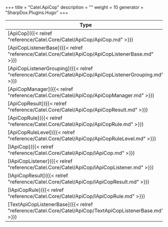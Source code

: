 

+++
title = "Catel.ApiCop" 
description = ""
weight = 10
generator = "SharpDox.Plugins.Hugo"
+++

Type|Description
---|---
[ApiCop]({{&lt; relref "reference/Catel.Core/Catel/ApiCop/ApiCop.md" &gt;}})| 
[ApiCopListenerBase]({{&lt; relref "reference/Catel.Core/Catel/ApiCop/ApiCopListenerBase.md" &gt;}})| 
[ApiCopListenerGrouping]({{&lt; relref "reference/Catel.Core/Catel/ApiCop/ApiCopListenerGrouping.md" &gt;}})| 
[ApiCopManager]({{&lt; relref "reference/Catel.Core/Catel/ApiCop/ApiCopManager.md" &gt;}})| 
[ApiCopResult]({{&lt; relref "reference/Catel.Core/Catel/ApiCop/ApiCopResult.md" &gt;}})| 
[ApiCopRule]({{&lt; relref "reference/Catel.Core/Catel/ApiCop/ApiCopRule.md" &gt;}})| 
[ApiCopRuleLevel]({{&lt; relref "reference/Catel.Core/Catel/ApiCop/ApiCopRuleLevel.md" &gt;}})| 
[IApiCop]({{&lt; relref "reference/Catel.Core/Catel/ApiCop/IApiCop.md" &gt;}})| 
[IApiCopListener]({{&lt; relref "reference/Catel.Core/Catel/ApiCop/IApiCopListener.md" &gt;}})| 
[IApiCopResult]({{&lt; relref "reference/Catel.Core/Catel/ApiCop/IApiCopResult.md" &gt;}})| 
[IApiCopRule]({{&lt; relref "reference/Catel.Core/Catel/ApiCop/IApiCopRule.md" &gt;}})| 
[TextApiCopListenerBase]({{&lt; relref "reference/Catel.Core/Catel/ApiCop/TextApiCopListenerBase.md" &gt;}})| 

